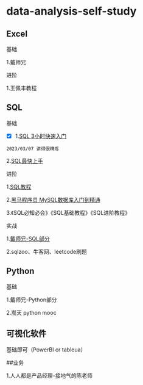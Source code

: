 # data-analysis-self-study

## Excel

基础

1.戴师兄

进阶

1.王佩丰教程


## SQL

基础

- [x] 1.[SQL 3小时快速入门](https://www.bilibili.com/video/BV1PT4y1e7UU/?spm_id_from=333.337.search-card.all.click&vd_source=246cf56f9d799f927c4e5843c2883204)
```
2023/03/07 讲得很精炼
```

2.[SQL最快上手](https://gf8azp2ryu.feishu.cn/docx/doxcncm0wcpX6ROOFRdvsT1x24F)

进阶

1.[SQL教程](https://www.w3schools.cn/sql/sql_intro.asp)

2.[黑马程序员 MySQL数据库入门到精通](https://www.bilibili.com/video/BV1Kr4y1i7ru/?spm_id_from=333.788.recommend_more_video.-1&vd_source=246cf56f9d799f927c4e5843c2883204)

3.《SQL必知必会》《SQL基础教程》《SQL进阶教程》

实战

1.[戴师兄-SQL部分](https://www.bilibili.com/video/BV1ZM4y1u7uF?p=4&vd_source=246cf56f9d799f927c4e5843c2883204)

2.sqlzoo、牛客网、leetcode刷题

## Python

基础

1.戴师兄-Python部分

2.嵩天 python mooc


## 可视化软件

基础即可（PowerBI or tableua）

##业务

1.人人都是产品经理-接地气的陈老师
